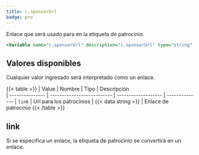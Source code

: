 ```yaml
---
title: c.sponsorUrl
badge: pro
---
```


Enlace que será usado para en la etiqueta de patrocinio.

```xml
<Variable name="c.sponsorUrl" description="c.sponsorUrl" type="string" value=""/>
```

## Valores disponibles

Cualquier valor ingresado será interpretado como un enlace.

{{< table >}}
| Value           | Nombre                     | Tipo                | Descripción   
| --------------- | -------------------------- | ------------------- | --------------
| `link`          | Url para los patrocinios   | {{< data string >}} | Enlace de patrocinio
{{< /table >}}

## link

Si se especifica un enlace, la etiqueta de patrocinio se convertirá en un enlace.


